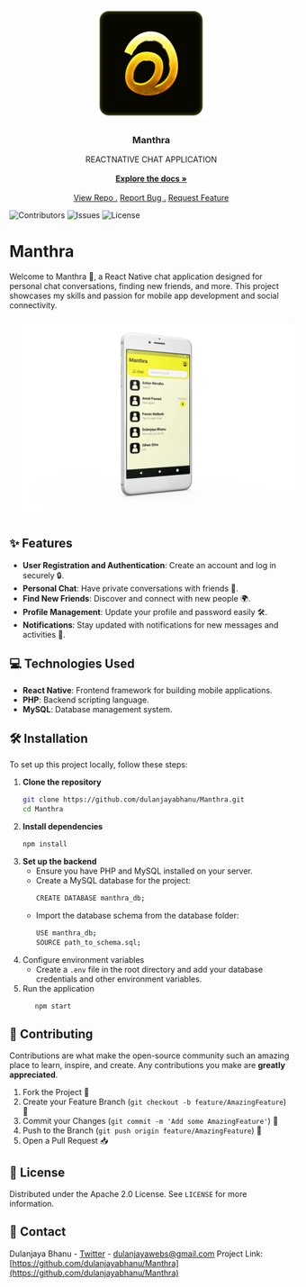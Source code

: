 <br/>
<div align="center">
<a href="https://github.com/dulanjayabhanu/HelpHub2.0">
<img src="https://github.com/dulanjayabhanu/Manthra/blob/main/android/app/src/main/res/mipmap-xxxhdpi/ic_launcher.png" alt="HelpHub2.0 Main Logo" width="200" height="200">
</a>
<h3 align="center">Manthra</h3>
<p align="center">
REACTNATIVE CHAT APPLICATION
<br/>
<br/>
<a href="https://github.com/dulanjayabhanu/HelpHub2.0"><strong>Explore the docs »</strong></a>
<br/>
<br/>
<a href="https://github.com/dulanjayabhanu/Manthra/">View Repo .</a>  
<a href="https://github.com/dulanjayabhanu/Manthra/issues/new?labels=bug&amp;template=bug_report.md">Report Bug .</a>
<a href="https://github.com/dulanjayabhanu/Manthra/issues/new?labels=enhancement&amp;&template=feature_request.md">Request Feature</a>
</p>
</div>

![Contributors](https://img.shields.io/github/contributors/dulanjayabhanu/Manthra?color=dark-green) ![Issues](https://img.shields.io/github/issues/dulanjayabhanu/Manthra) ![License](https://img.shields.io/github/license/dulanjayabhanu/Manthra)

# Manthra

Welcome to Manthra 📱, a React Native chat application designed for personal chat conversations, finding new friends, and more. This project showcases my skills and passion for mobile app development and social connectivity.

<div>
  <img src="assets/Manthra_mobile.png" alt="Example GIF" style="border-radius: 10px; margin: 10px;">
</div>

## ✨ Features

- **User Registration and Authentication**: Create an account and log in securely 🔒.
- **Personal Chat**: Have private conversations with friends 💬.
- **Find New Friends**: Discover and connect with new people 🌍.
- **Profile Management**: Update your profile and password easily 🛠️.
- **Notifications**: Stay updated with notifications for new messages and activities 🔔.

## 💻 Technologies Used

- **React Native**: Frontend framework for building mobile applications.
- **PHP**: Backend scripting language.
- **MySQL**: Database management system.

## 🛠️ Installation

To set up this project locally, follow these steps:

1. **Clone the repository**
   ```bash
   git clone https://github.com/dulanjayabhanu/Manthra.git
   cd Manthra
2. **Install dependencies**
   ```bash
   npm install
3. **Set up the backend**
   - Ensure you have PHP and MySQL installed on your server.
   - Create a MySQL database for the project:
     ```bash
     CREATE DATABASE manthra_db;
   - Import the database schema from the database folder:
      ```bash
      USE manthra_db;
      SOURCE path_to_schema.sql;
4. Configure environment variables
   - Create a `.env` file in the root directory and add your database credentials and other environment variables.
5. Run the application
   ```bash
      npm start

## 🤝 Contributing

Contributions are what make the open-source community such an amazing place to learn, inspire, and create. Any contributions you make are **greatly appreciated**.

1. Fork the Project 🍴
2. Create your Feature Branch (`git checkout -b feature/AmazingFeature`) 🌟
3. Commit your Changes (`git commit -m 'Add some AmazingFeature'`) 💬
4. Push to the Branch (`git push origin feature/AmazingFeature`) 🚀
5. Open a Pull Request 📥

## 📜 License

Distributed under the Apache 2.0 License. See `LICENSE` for more information.

## 📧 Contact

Dulanjaya Bhanu - [Twitter](https://x.com/i/flow/login?redirect_after_login=%2FDulanjayaBhanu) - dulanjayawebs@gmail.com
Project Link: [https://github.com/dulanjayabhanu/Manthra](https://github.com/dulanjayabhanu/Manthra)
